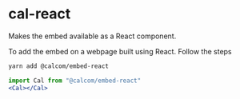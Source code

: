 # cal-react

Makes the embed available as a React component.

To add the embed on a webpage built using React. Follow the steps

```bash
yarn add @calcom/embed-react
```

```jsx
import Cal from "@calcom/embed-react"
<Cal></Cal>
```
